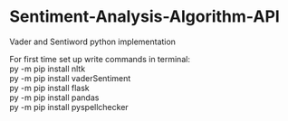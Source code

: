 # Sentiment-Analysis-Algorithm-API
Vader and Sentiword python implementation

For first time set up write commands in terminal:</br>
py -m pip install nltk </br>
py -m pip install vaderSentiment</br>
py -m pip install flask</br>
py -m pip install pandas</br>
py -m pip install pyspellchecker 
